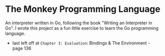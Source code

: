 # The Monkey Programming Language
An interpreter written in Go, following the book "Writing an Interpreter in Go". I wrote this project as a fun little exercise to learn the Go programming language.

* last left off at `Chapter 3: Evaluation`: Bindings & The Environment - page 136